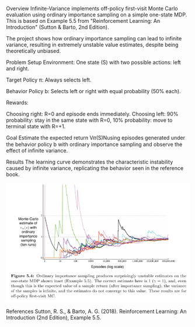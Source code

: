 Overview
Infinite-Variance implements off-policy first-visit Monte Carlo evaluation using ordinary importance sampling on a simple one-state MDP.
This is based on Example 5.5 from "Reinforcement Learning: An Introduction" (Sutton & Barto, 2nd Edition).

The project shows how ordinary importance sampling can lead to infinite variance, resulting in extremely unstable value estimates, despite being theoretically unbiased.

Problem Setup
Environment: One state (S) with two possible actions: left and right.

Target Policy π: Always selects left.

Behavior Policy b: Selects left or right with equal probability (50% each).

Rewards:

Choosing right: 
 R=0 and episode ends immediately.
Choosing left:
 90% probability: stay in the same state with R=0,
 10% probability: move to terminal state with R=+1.

Goal
Estimate the expected return V𝜋(S)Nusing episodes generated under the behavior policy b with ordinary importance sampling and observe the effect of infinite variance.

Results
The learning curve demonstrates the characteristic instability caused by infinite variance, replicating the behavior seen in the reference book.

<p align="center"> <img src="book_images/Figure_5_4_2.PNG" alt="Learning Curve" width="600"/> </p>

References
Sutton, R. S., & Barto, A. G. (2018). Reinforcement Learning: An Introduction (2nd Edition), Example 5.5.


